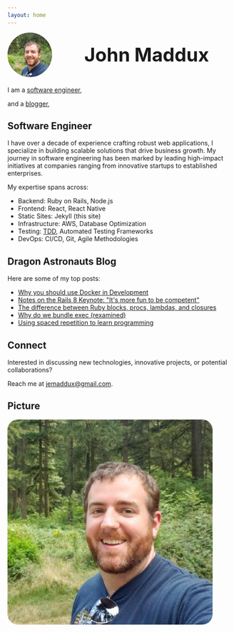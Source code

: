 ```yaml
---
layout: home
---
```


<div style="display: flex; align-items: center; margin-bottom: 20px;">
  <img src="/img/john.jpg" alt="John Maddux" width="100" height="100" style="margin-right: 20px; border-radius: 50%; object-fit: cover;">
  <div style="flex-grow: 1; text-align: center;">
    <h1 style="margin: 0; font-size: 3em;">John Maddux</h1>
  </div>
</div>

I am a 
[software engineer](#software-engineer), 
<!-- [technical leader](#technical-leadership),  -->
<!-- [contract/freelance engineer](#dragon-astronauts),  -->
and a [blogger](#dragon-astronauts-blog), 
<!-- [entreprenuer](#hieroglyph-screenshots),  -->
<!-- [ruby gem maker](#ruby-gems),  -->
<!-- [app builder](#iphone-apps),  -->
<!-- [shop keep](#dragon-astronauts-merch-shop),  -->
<!-- [alumnus](#education),  -->
<!-- and a runner. -->

## Software Engineer

I have over a decade of experience crafting robust web applications, I specialize in building scalable solutions that drive business growth. My journey in software engineering has been marked by leading high-impact initiatives at companies ranging from innovative startups to established enterprises.

My expertise spans across:
- Backend: Ruby on Rails, Node.js
- Frontend: React, React Native
- Static Sites: Jekyll (this site)
- Infrastructure: AWS, Database Optimization
- Testing: [TDD](https://dragonastronauts.com/p/why-we-unit-test/), Automated Testing Frameworks
- DevOps: CI/CD, Git, Agile Methodologies

<!-- ## Technical Leadership
As a Principal Software Engineer, I've consistently delivered transformative results through both technical excellence and team leadership. My core expertise lies in Ruby on Rails and React, though I pride myself on being a polyglot developer who quickly adapts to new technologies and frameworks.

Some of my notable achievements include:
- Architecting a messaging system that scaled from 2 to 15 million daily messages while reducing costs by 40%
- Leading database sharding strategies that significantly improved performance while optimizing infrastructure costs
- Implementing SAML Identity provider solutions to streamline user management and reduce support overhead
- Pioneering the adoption of Storybook.js to enhance component development efficiency and maintainability


In my roles as Principal and Team Lead Engineer, I've delivered transformative results through both technical excellence and team leadership:
- Scaled messaging systems from 2 to 15 million daily messages while reducing costs by 40%
- Led database sharding strategies that significantly improved performance while optimizing infrastructure costs
- Implemented SAML Identity provider solutions to streamline user management
- Pioneered the adoption of Storybook.js to enhance component development efficiency
- Led teams of up to 10 developers and QA specialists across multiple projects

My career has included impactful roles at:
- DebtBook: Team Lead Software Engineer
- ClickFunnels: Principal Engineer
- One Click Politics: Senior Engineer
- Influence Health: Full Stack Rails Developer

In each role, I've focused not just on writing code, but on mentoring junior developers, optimizing systems, and driving business value through technical innovation. -->


<!-- ## Dragon Astronauts
Dragon Astronauts is my private company focused on innovation and creative problem-solving. Here, I'm developing exciting projects including:

Dragon Astronauts is my private company dedicated to creating innovative software solutions and developer tools. We focus on building products that solve real problems while maintaining a sense of fun and creativity in software development.

I run also [Dragon Astronauts](https://dragonastronauts.com), my private company dedicated to various innovative and fun projects, including Hieroglyph and Go Run/AirRun.  -->


## Dragon Astronauts Blog

Here are some of my top posts:
- [Why you should use Docker in Development](https://dragonastronauts.com/p/why-you-should-use-docker-in-development/)
- [Notes on the Rails 8 Keynote: "It's more fun to be competent"](https://dragonastronauts.com/p/notes-on-the-rails-8-keynote-its-more-fun-to-be-competent/)
- [The difference between Ruby blocks, procs, lambdas, and closures](https://dragonastronauts.com/p/the-differences-between-ruby-blocks-procs-lambdas-and-closures/)
- [Why do we bundle exec (rexamined)](https://dragonastronauts.com/p/why-do-we-bundle-exec-re-examined/)
- [Using spaced repetition to learn programming](https://dragonastronauts.com/p/using-spaced-repetition-to-learn-programming/)


<!-- ## Hieroglyph Screenshots

- Hieroglyph: A next-generation development screen shoting tool.


<!-- ## Ruby Gems
I've also created publicly available Ruby Gems such as Lorem Tolkien and Tiedye. 

I believe in giving back to the developer community through open-source contributions. I've created several Ruby Gems including:
- Lorem Tolkien: A fantasy-themed text generator
- Tiedye: A powerful color manipulation library

I've contributed to the Ruby community through several open-source gems:
- Lorem Tolkien: A fantasy-themed text generator that provides Tolkien-inspired lorem ipsum text
- Tiedye: A powerful color manipulation library -->

<!-- ## iPhone Apps

Go Run/AirRun: A fitness tracking application that revolutionizes the way we think about running and exercise tracking.
- Go Run/AirRun: Revolutionizing the way we think about fitness tracking
pomodoro timer
weight trackers
[Note: If you have other iPhone apps, they should be listed here] -->

<!-- ## Dragon Astronauts Merch Shop

Visit the [Dragon Astronauts shop](https://dragonastronauts.myshopify.com) to find branded merchandise including:
- Custom-designed shirts
- Bags
- Mouse pads
- Pet food bowls

Perfect for tech enthusiasts and software developers who want to show their Dragon Astronauts spirit. -->

<!-- ## Education

My journey in software engineering is built on a strong educational foundation:
- Software Engineering: Turing School of Software and Design
- International Affairs: Georgia Institute of Technology

This unique combination of technical training and international perspective allows me to approach problem-solving with both technical precision and global awareness.

I pursued my software engineering education at the Turing School of Software and Design and hold a degree in International Affairs from the Georgia Institute of Technology. -->

## Connect

Interested in discussing new technologies, innovative projects, or potential collaborations? 

Reach me at jemaddux@gmail.com.

## Picture

<img src="/img/john.jpg" alt="John Maddux"  style="border-radius: 5%;">
